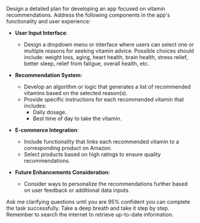 Design a detailed plan for developing an app focused on vitamin recommendations. Address the following components in the app's functionality and user experience:

- **User Input Interface**: 
  - Design a dropdown menu or interface where users can select one or multiple reasons for seeking vitamin advice. Possible choices should include: weight loss, aging, heart health, brain health, stress relief, better sleep, relief from fatigue, overall health, etc.

- **Recommendation System**:
  - Develop an algorithm or logic that generates a list of recommended vitamins based on the selected reason(s).
  - Provide specific instructions for each recommended vitamin that includes:
    - Daily dosage.
    - Best time of day to take the vitamin.

- **E-commerce Integration**:
  - Include functionality that links each recommended vitamin to a corresponding product on Amazon.
  - Select products based on high ratings to ensure quality recommendations.

- **Future Enhancements Consideration**: 
  - Consider ways to personalize the recommendations further based on user feedback or additional data inputs.

Ask me clarifying questions until you are 95% confident you can complete the task successfully. Take a deep breath and take it step by step. Remember to search the internet to retrieve up-to-date information.